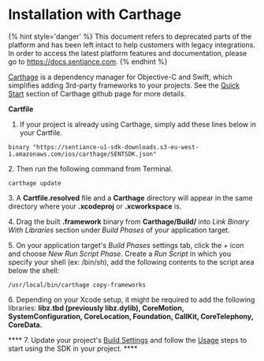 # Installation with Carthage

{% hint style='danger' %} This document refers to deprecated parts of the platform and has been left intact to help customers with legacy integrations. In order to access the latest platform features and documentation, please go to https://docs.sentiance.com. {% endhint %}

[Carthage](https://github.com/Carthage/Carthage) is a dependency manager for Objective-C and Swift, which simplifies adding 3rd-party frameworks to your projects. See the [Quick Start](https://github.com/Carthage/Carthage#quick-start) section of Carthage github page for more details.

**Cartfile**

1. If your project is already using Carthage, simply add these lines below in your Cartfile.

```
binary "https://sentiance-u1-sdk-downloads.s3-eu-west-1.amazonaws.com/ios/carthage/SENTSDK.json"
```

&#x20;  2\. Then run the following command from Terminal.

```
carthage update
```

&#x20;  3\. A **Cartfile.resolved** file and a **Carthage** directory will appear in the same directory where your **.xcodeproj** or **.xcworkspace** is.

&#x20;  4\. Drag the built **.framework** binary from **Carthage/Build/** into _Link Binary With Libraries_ section under _Build Phases_ of your application target.

&#x20;  5\. On your application target's _Build Phases_ settings tab, click the _+_ icon and choose _New Run Script Phase_. Create a _Run Script_ in which you specify your shell (ex: /bin/sh), add the following contents to the script area below the shell:

```
/usr/local/bin/carthage copy-frameworks
```

&#x20;  6\. Depending on your Xcode setup, it might be required to add the following libraries: **libz.tbd (previously libz.dylib), CoreMotion, SystemConfiguration, CoreLocation, Foundation, CallKit, CoreTelephony, CoreData.**

&#x20;  ****   7. Update your project's [Build Settings](https://docs.sentiance.com/sdk/getting-started/ios-sdk/1.-installation/manual-installation#build-settings) and follow the [Usage](https://docs.sentiance.com/sdk/getting-started/ios-sdk/configuration) steps to start using the SDK in your project. ****&#x20;
